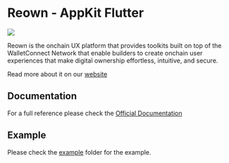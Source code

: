 # **Reown - AppKit Flutter**

<img src="https://reown-docs-git-feature-flutterdocsupdate-walletconnect1.vercel.app/reown/appkit-logo.svg">

Reown is the onchain UX platform that provides toolkits built on top of the WalletConnect Network that enable builders to create onchain user experiences that make digital ownership effortless, intuitive, and secure.

Read more about it on our [website](https://reown.com/appkit)

## Documentation

For a full reference please check the [Official Documentation](https://docs.reown.com/appkit/flutter/core/installation)

## Example

Please check the [example](https://github.com/reown-com/reown_flutter/tree/master/packages/reown_appkit/example/modal) folder for the example.

